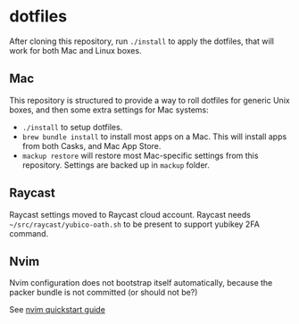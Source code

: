# dotfiles

After cloning this repository, run `./install` to apply the dotfiles, that will work for both Mac and Linux boxes.

## Mac

This repository is structured to provide a way to roll dotfiles for generic Unix boxes, and then some extra settings for Mac systems:

- `./install` to setup dotfiles.
- `brew bundle install` to install most apps on a Mac. This will install apps from both Casks, and Mac App Store.
- `mackup restore` will restore most Mac-specific settings from this repository. Settings are backed up in `mackup` folder.

## Raycast

Raycast settings moved to Raycast cloud account. Raycast needs `~/src/raycast/yubico-oath.sh` to be present to support yubikey 2FA command.

## Nvim

Nvim configuration does not bootstrap itself automatically, because the packer bundle is not committed (or should not be?)

See [nvim quickstart guide](https://github.com/wbthomason/packer.nvim#quickstart)
